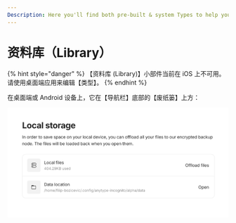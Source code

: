 ```yaml
---
Description: Here you'll find both pre-built & system Types to help you get started!
---
```


# 资料库（Library）

{% hint style="danger" %}
【资料库 (Library)】小部件当前在 iOS 上不可用。请使用桌面端应用来编辑【类型】。
{% endhint %}

在桌面端或 Android 设备上，它在【导航栏】底部的【废纸篓】上方：

![](<../../../.gitbook/assets/image (31).png>)
